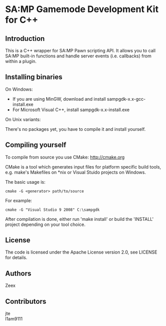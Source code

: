 SA:MP Gamemode Development Kit for C++
======================================

Introduction
------------

This is a C++ wrapper for SA:MP Pawn scripting API. It allows you to call SA:MP built-in functions
and handle server events (i.e. callbacks) from within a plugin. 

Installing binaries
-------------------

On Windows:

*    If you are using MinGW, download and install sampgdk-x.x-gcc-install.exe
*    For Microsoft Visual C++, install sampgdk-x.x-install.exe

On Unix variants:

There's no packages yet, you have to compile it and install yourself.

Compiling yourself
--------------------

To compile from source you use CMake: http://cmake.org

CMake is a tool which generates input files for platform specific build tools, e.g. make's Makefiles on *nix or Visual Stuido projects on Windows.

The basic usage is:

    cmake -G <generator> path/to/source

For example:

    cmake -G "Visual Studio 9 2008" C:\sampgdk

After compilation is done, either run 'make install' or build the 'INSTALL' project depending on your tool choice.

License
-------

The code is licensed under the Apache License version 2.0, see LICENSE for details.

Authors
-------

Zeex

Contributors
------------

jte<br>
l1am9111<br>

